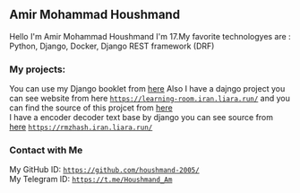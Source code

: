 ## Amir Mohammad Houshmand
Hello I'm Amir Mohammad Houshmand I'm 17.My favorite technologyes are : Python, Django, Docker, Django REST framework (DRF) 
### My projects:
You can use my Django booklet from [here](https://github.com/houshmand-2005/hash_neco) 
Also I have a dajngo project you can see website from here [`https://learning-room.iran.liara.run/`](https://learning-room.iran.liara.run/) 
and you can find the source of this projcet from [here](https://github.com/houshmand-2005/django4)  
I have a encoder decoder text base by django you can see source from [here](https://github.com/houshmand-2005/RmzHash/tree/RmzHash) [`https://rmzhash.iran.liara.run/`](https://rmzhash.iran.liara.run/)
### Contact with Me
My GitHub ID: [`https://github.com/houshmand-2005/`](https://github.com/houshmand-2005/)
<br>
My Telegram ID: [`https://t.me/Houshmand_Am`](https://t.me/Houshmand_Am)
